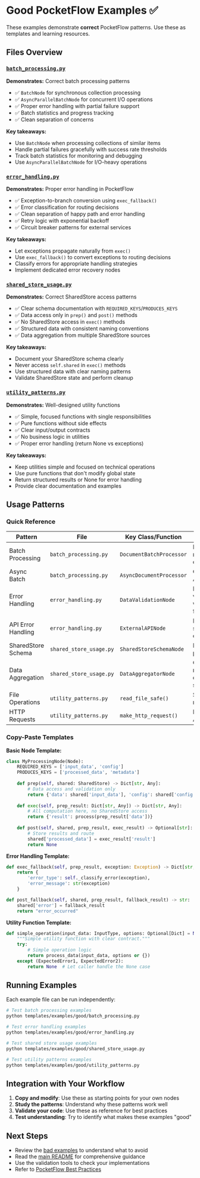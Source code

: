 # Good PocketFlow Examples ✅

These examples demonstrate **correct** PocketFlow patterns. Use these as templates and learning resources.

## Files Overview

### [`batch_processing.py`](./batch_processing.py)
**Demonstrates:** Correct batch processing patterns
- ✅ `BatchNode` for synchronous collection processing
- ✅ `AsyncParallelBatchNode` for concurrent I/O operations
- ✅ Proper error handling with partial failure support
- ✅ Batch statistics and progress tracking
- ✅ Clean separation of concerns

**Key takeaways:**
- Use `BatchNode` when processing collections of similar items
- Handle partial failures gracefully with success rate thresholds
- Track batch statistics for monitoring and debugging
- Use `AsyncParallelBatchNode` for I/O-heavy operations

### [`error_handling.py`](./error_handling.py)
**Demonstrates:** Proper error handling in PocketFlow
- ✅ Exception-to-branch conversion using `exec_fallback()`
- ✅ Error classification for routing decisions
- ✅ Clean separation of happy path and error handling
- ✅ Retry logic with exponential backoff
- ✅ Circuit breaker patterns for external services

**Key takeaways:**
- Let exceptions propagate naturally from `exec()`
- Use `exec_fallback()` to convert exceptions to routing decisions
- Classify errors for appropriate handling strategies
- Implement dedicated error recovery nodes

### [`shared_store_usage.py`](./shared_store_usage.py)
**Demonstrates:** Correct SharedStore access patterns
- ✅ Clear schema documentation with `REQUIRED_KEYS`/`PRODUCES_KEYS`
- ✅ Data access only in `prep()` and `post()` methods
- ✅ No SharedStore access in `exec()` methods
- ✅ Structured data with consistent naming conventions
- ✅ Data aggregation from multiple SharedStore sources

**Key takeaways:**
- Document your SharedStore schema clearly
- Never access `self.shared` in `exec()` methods
- Use structured data with clear naming patterns
- Validate SharedStore state and perform cleanup

### [`utility_patterns.py`](./utility_patterns.py)
**Demonstrates:** Well-designed utility functions
- ✅ Simple, focused functions with single responsibilities
- ✅ Pure functions without side effects
- ✅ Clear input/output contracts
- ✅ No business logic in utilities
- ✅ Proper error handling (return None vs exceptions)

**Key takeaways:**
- Keep utilities simple and focused on technical operations
- Use pure functions that don't modify global state
- Return structured results or None for error handling
- Provide clear documentation and examples

## Usage Patterns

### Quick Reference

| Pattern | File | Key Class/Function | Use Case |
|---------|------|-------------------|----------|
| Batch Processing | `batch_processing.py` | `DocumentBatchProcessor` | Processing multiple documents |
| Async Batch | `batch_processing.py` | `AsyncDocumentProcessor` | Concurrent API calls |
| Error Handling | `error_handling.py` | `DataValidationNode` | Input validation with fallbacks |
| API Error Handling | `error_handling.py` | `ExternalAPINode` | External service calls |
| SharedStore Schema | `shared_store_usage.py` | `SharedStoreSchemaNode` | Basic data processing |
| Data Aggregation | `shared_store_usage.py` | `DataAggregatorNode` | Combining multiple data sources |
| File Operations | `utility_patterns.py` | `read_file_safe()` | Safe file reading |
| HTTP Requests | `utility_patterns.py` | `make_http_request()` | External API calls |

### Copy-Paste Templates

**Basic Node Template:**
```python
class MyProcessingNode(Node):
    REQUIRED_KEYS = ['input_data', 'config']
    PRODUCES_KEYS = ['processed_data', 'metadata']
    
    def prep(self, shared: SharedStore) -> Dict[str, Any]:
        # Data access and validation only
        return {'data': shared['input_data'], 'config': shared['config']}
    
    def exec(self, prep_result: Dict[str, Any]) -> Dict[str, Any]:
        # All computation here, no SharedStore access
        return {'result': process(prep_result['data'])}
    
    def post(self, shared, prep_result, exec_result) -> Optional[str]:
        # Store results and route
        shared['processed_data'] = exec_result['result']
        return None
```

**Error Handling Template:**
```python
def exec_fallback(self, prep_result, exception: Exception) -> Dict[str, Any]:
    return {
        'error_type': self._classify_error(exception),
        'error_message': str(exception)
    }

def post_fallback(self, shared, prep_result, fallback_result) -> str:
    shared['error'] = fallback_result
    return "error_occurred"
```

**Utility Function Template:**
```python
def simple_operation(input_data: InputType, options: Optional[Dict] = None) -> Optional[OutputType]:
    """Simple utility function with clear contract."""
    try:
        # Simple operation logic
        return process_data(input_data, options or {})
    except (ExpectedError1, ExpectedError2):
        return None  # Let caller handle the None case
```

## Running Examples

Each example file can be run independently:

```bash
# Test batch processing examples
python templates/examples/good/batch_processing.py

# Test error handling examples  
python templates/examples/good/error_handling.py

# Test shared store usage examples
python templates/examples/good/shared_store_usage.py

# Test utility patterns examples
python templates/examples/good/utility_patterns.py
```

## Integration with Your Workflow

1. **Copy and modify**: Use these as starting points for your own nodes
2. **Study the patterns**: Understand why these patterns work well
3. **Validate your code**: Use these as reference for best practices
4. **Test understanding**: Try to identify what makes these examples "good"

## Next Steps

- Review the [bad examples](../bad/) to understand what to avoid
- Read the [main README](../README.md) for comprehensive guidance
- Use the validation tools to check your implementations
- Refer to [PocketFlow Best Practices](../../../docs/POCKETFLOW_BEST_PRACTICES.md)